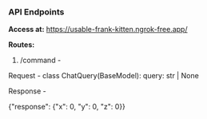 ### API Endpoints

**Access at:** https://usable-frank-kitten.ngrok-free.app/

**Routes:**

1. /command - 

Request - 
class ChatQuery(BaseModel):
   query: str | None

Response - 

{"response": {"x": 0, "y": 0, "z": 0}}